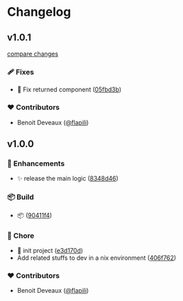 # Changelog


## v1.0.1

[compare changes](https://github.com/flapili/vue-table/compare/v1.0.0...v1.0.1)

### 🩹 Fixes

- 🐛  Fix returned component ([05fbd3b](https://github.com/flapili/vue-table/commit/05fbd3b))

### ❤️ Contributors

- Benoit Deveaux ([@flapili](http://github.com/flapili))

## v1.0.0


### 🚀 Enhancements

- ✨  release the main logic ([8348d46](https://github.com/flapili/vue-table/commit/8348d46))

### 📦 Build

- 📦️  ([90411f4](https://github.com/flapili/vue-table/commit/90411f4))

### 🏡 Chore

- 🎉  init project ([e3d170d](https://github.com/flapili/vue-table/commit/e3d170d))
- Add related stuffs to dev in a nix environment ([406f762](https://github.com/flapili/vue-table/commit/406f762))

### ❤️ Contributors

- Benoit Deveaux ([@flapili](http://github.com/flapili))

